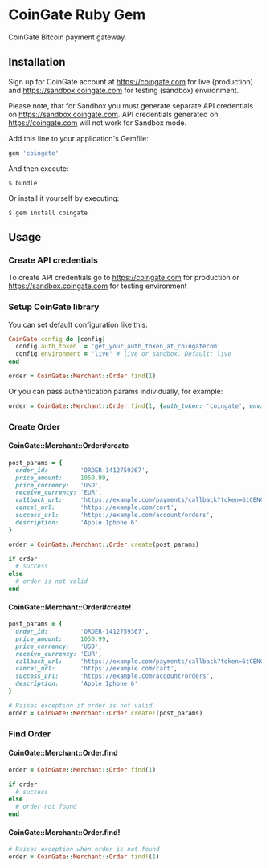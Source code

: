 # CoinGate Ruby Gem

CoinGate Bitcoin payment gateway.

## Installation

Sign up for CoinGate account at <https://coingate.com> for live (production) and <https://sandbox.coingate.com> for testing (sandbox) environment.

Please note, that for Sandbox you must generate separate API credentials on <https://sandbox.coingate.com>. API credentials generated on <https://coingate.com> will not work for Sandbox mode.

Add this line to your application's Gemfile:

```ruby
gem 'coingate'
```

And then execute:

    $ bundle

Or install it yourself by executing:

    $ gem install coingate

## Usage

### Create API credentials

To create API credentials go to <https://coingate.com> for production or <https://sandbox.coingate.com> for testing environment

### Setup CoinGate library

You can set default configuration like this:

```ruby
CoinGate.config do |config|
  config.auth_token  = 'get_your_auth_token_at_coingatecom'
  config.environment = 'live' # live or sandbox. Default: live
end

order = CoinGate::Merchant::Order.find(1)
```

Or you can pass authentication params individually, for example:

```ruby
order = CoinGate::Merchant::Order.find(1, {auth_token: 'coingate', environment: 'sandbox'})
```

### Create Order

#### CoinGate::Merchant::Order#create

```ruby
post_params = {
  order_id:         'ORDER-1412759367',
  price_amount:     1050.99,
  price_currency:   'USD',
  receive_currency: 'EUR',
  callback_url:     'https://example.com/payments/callback?token=6tCENGUYI62ojkuzDPX7Jg',
  cancel_url:       'https://example.com/cart',
  success_url:      'https://example.com/account/orders',
  description:      'Apple Iphone 6'
}

order = CoinGate::Merchant::Order.create(post_params)

if order
  # success
else
  # order is not valid
end
```

#### CoinGate::Merchant::Order#create!

```ruby
post_params = {
  order_id:         'ORDER-1412759367',
  price_amount:     1050.99,
  price_currency:   'USD',
  receive_currency: 'EUR',
  callback_url:     'https://example.com/payments/callback?token=6tCENGUYI62ojkuzDPX7Jg',
  cancel_url:       'https://example.com/cart',
  success_url:      'https://example.com/account/orders',
  description:      'Apple Iphone 6'
}

# Raises exception if order is not valid.
order = CoinGate::Merchant::Order.create!(post_params)
```

### Find Order

#### CoinGate::Merchant::Order.find

```ruby
order = CoinGate::Merchant::Order.find(1)

if order
  # success
else
  # order not found
end
```

#### CoinGate::Merchant::Order.find!

```ruby
# Raises exception when order is not found
order = CoinGate::Merchant::Order.find!(1)
```
